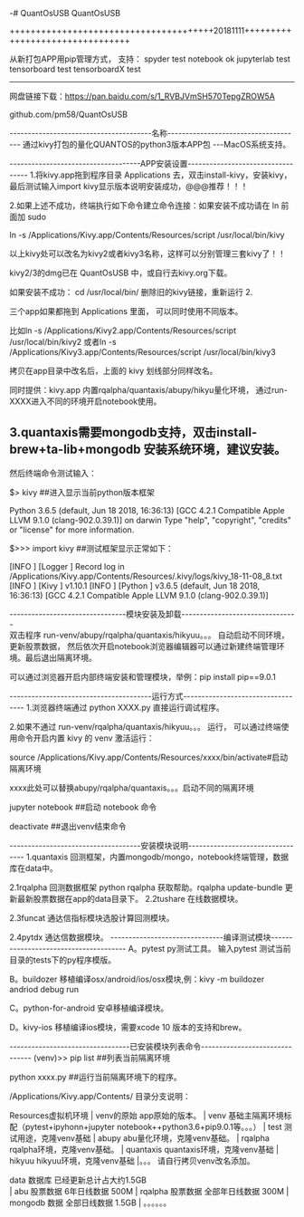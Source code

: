 -# QuantOsUSB
QuantOsUSB


+++++++++++++++++++++++++++++++++++++++20181111++++++++++++++++++++++++++++++++

从新打包APP用pip管理方式，
支持：
spyder	        test
notebook	ok
jupyterlab	test	
tensorboard	test
tensorboardX	test
                      
------------------------------------------------------------------------------

网盘链接下载：https://pan.baidu.com/s/1_RVBJVmSH570TepgZROW5A 

github.com/pm58/QuantOsUSB

---------------------------------------名称-------------------------------------
通过kivy打包的量化QUANTOS的python3版本APP包 ---MacOS系统支持。

------------------------------------APP安装设置----------------------------------
1.将kivy.app拖到程序目录 Applications 去，双击install-kivy，安装kivy，
  最后测试输入import kivy显示版本说明安装成功，@@@推荐！！！

2.如果上述不成功，终端执行如下命令建立命令连接：如果安装不成功请在 ln 前面加 sudo

ln -s /Applications/Kivy.app/Contents/Resources/script /usr/local/bin/kivy

以上kivy处可以改名为kivy2或者kivy3名称，这样可以分别管理三套kivy了！！

kivy2/3的dmg已在 QuantOsUSB 中，或自行去kivy.org下载。

如果安装不成功：
cd /usr/local/bin/
删除旧的kivy链接，重新运行 2.

三个app如果都拖到 Applications 里面， 可以同时使用不同版本。

比如ln -s /Applications/Kivy2.app/Contents/Resources/script /usr/local/bin/kivy2
或者ln -s /Applications/Kivy3.app/Contents/Resources/script /usr/local/bin/kivy3

拷贝在app目录中改名后，上面的 kivy 划线部分同样改名。

同时提供：kivy.app 内置rqalpha/quantaxis/abupy/hikyu量化环境，
通过run-XXXX进入不同的环境开启notebook使用。

3.quantaxis需要mongodb支持，双击install-brew+ta-lib+mongodb 安装系统环境，建议安装。
-------------------------------------------------------------------------------
然后终端命令测试输入：

$> kivy           ##进入显示当前python版本框架

Python 3.6.5 (default, Jun 18 2018, 16:36:13)
[GCC 4.2.1 Compatible Apple LLVM 9.1.0 (clang-902.0.39.1)] on darwin
Type "help", "copyright", "credits" or "license" for more information.

$>>> import kivy  ##测试框架显示正常如下：

[INFO   ] [Logger      ] Record log in /Applications/Kivy.app/Contents/Resources/.kivy/logs/kivy_18-11-08_8.txt
[INFO   ] [Kivy        ] v1.10.1
[INFO   ] [Python      ] v3.6.5 (default, Jun 18 2018, 16:36:13)
[GCC 4.2.1 Compatible Apple LLVM 9.1.0 (clang-902.0.39.1)]

--------------------------------模块安装及卸载--------------------------------  
双击程序 run-venv/abupy/rqalpha/quantaxis/hikyuu。。。 自动启动不同环境，更新股票数据，
然后依次开启notebook浏览器编辑器可以通过新建终端管理环境。最后退出隔离环境。

可以通过浏览器开启内部终端安装和管理模块，举例：pip install pip==9.0.1

---------------------------------------运行方式----------------------------------
1.浏览器终端通过 python XXXX.py 直接运行调试程序。

2.如果不通过 run-venv/rqalpha/quantaxis/hikyuu。。。 运行，
  可以通过终端使用命令开启内置 kivy 的 venv 激活运行：

   source /Applications/Kivy.app/Contents/Resources/xxxx/bin/activate#启动隔离环境
                                                    
   xxxx此处可以替换abupy/rqalpha/quantaxis。。。启动不同的隔离环境
   
   jupyter notebook ##启动 notebook 命令

   deactivate  ##退出venv结束命令

------------------------------------安装模块说明---------------------------------
1.quantaxis 回测框架，内置mongodb/mongo，notebook终端管理，数据库在data中。

2.1rqalpha 回测数据框架 python  rqalpha 获取帮助。rqalpha update-bundle
	   更新最新股票数据在app的data目录下。
2.2tushare 在线数据模块。

2.3funcat 通达信指标模块选股计算回测模块。

2.4pytdx 通达信数据模块。
-------------------------------编译测试模块--------------------------------------
A。pytest py测试工具。 输入pytest 测试当前目录的tests下的py程序模版。

B。buildozer 移植编译osx/android/ios/osx模块,例：kivy -m buildozer andriod debug run

C。python-for-android  安卓移植编译模块。

D。kivy-ios 移植编译ios模块，需要xcode 10 版本的支持和brew。


---------------------------------已安装模块列表命令-------------------------------
(venv)>> pip list   ##列表当前隔离环境

python xxxx.py    ##运行当前隔离环境下的程序。

/Applications/Kivy.app/Contents/ 目录分支说明：

Resources虚拟机环境
        |
        venv的原始 app原始的版本。
        |
        venv 基础主隔离环境标配（pytest+ipyhonn+jupyter notebook++python3.6+pip9.0.1等。。。）
        |
        test 测试用途，克隆venv基础
        |
        abupy      abu量化环境，克隆venv基础。
        |
        rqalpha    rqalpha环境，克隆venv基础。
        |
        quantaxis  quantaxis环境，克隆venv基础
        |
	hikyuu     hikyuu环境，克隆venv基础
	|。。。     请自行拷贝venv改名添加。

data  数据库  已经更新总计占大约1.5GB  
	|
	abu 股票数据 6年日线数据 500M
	|
	rqalpha 股票数据  全部年日线数据 300M
	|
	mongodb 数据  全部日线数据 1.5GB
	|
	。。。。。。
